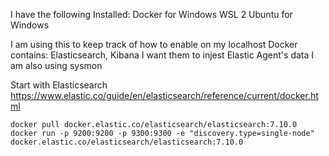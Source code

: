 I have the following Installed:
    Docker for Windows
    WSL 2
    Ubuntu for Windows

I am using this to keep track of how to enable on my localhost Docker contains: Elasticsearch, Kibana
    I want them to injest Elastic Agent's data
    I am also using sysmon

Start with Elasticsearch
    https://www.elastic.co/guide/en/elasticsearch/reference/current/docker.html

    docker pull docker.elastic.co/elasticsearch/elasticsearch:7.10.0
    docker run -p 9200:9200 -p 9300:9300 -e "discovery.type=single-node" docker.elastic.co/elasticsearch/elasticsearch:7.10.0

    
